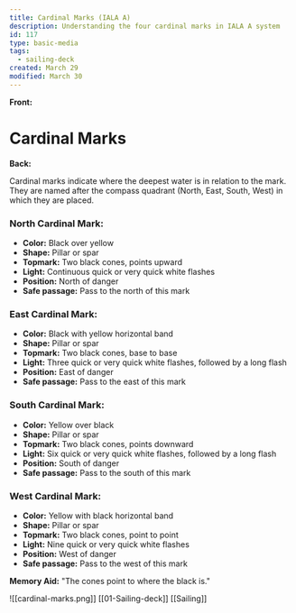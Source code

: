 ```yaml
---
title: Cardinal Marks (IALA A)
description: Understanding the four cardinal marks in IALA A system
id: 117
type: basic-media
tags:
  - sailing-deck
created: March 29
modified: March 30
---
```

**Front:**
# Cardinal Marks

**Back:**
<p>Cardinal marks indicate where the deepest water is in relation to the mark. They are named after the compass quadrant (North, East, South, West) in which they are placed.</p>

<div class="mark-section">
  <h3>North Cardinal Mark:</h3>
  <ul>
    <li><strong>Color:</strong> Black over yellow</li>
    <li><strong>Shape:</strong> Pillar or spar</li>
    <li><strong>Topmark:</strong> Two black cones, points upward</li>
    <li><strong>Light:</strong> Continuous quick or very quick white flashes</li>
    <li><strong>Position:</strong> North of danger</li>
    <li><strong>Safe passage:</strong> Pass to the north of this mark</li>
  </ul>
</div>

<div class="mark-section">
  <h3>East Cardinal Mark:</h3>
  <ul>
    <li><strong>Color:</strong> Black with yellow horizontal band</li>
    <li><strong>Shape:</strong> Pillar or spar</li>
    <li><strong>Topmark:</strong> Two black cones, base to base</li>
    <li><strong>Light:</strong> Three quick or very quick white flashes, followed by a long flash</li>
    <li><strong>Position:</strong> East of danger</li>
    <li><strong>Safe passage:</strong> Pass to the east of this mark</li>
  </ul>
</div>

<div class="mark-section">
  <h3>South Cardinal Mark:</h3>
  <ul>
    <li><strong>Color:</strong> Yellow over black</li>
    <li><strong>Shape:</strong> Pillar or spar</li>
    <li><strong>Topmark:</strong> Two black cones, points downward</li>
    <li><strong>Light:</strong> Six quick or very quick white flashes, followed by a long flash</li>
    <li><strong>Position:</strong> South of danger</li>
    <li><strong>Safe passage:</strong> Pass to the south of this mark</li>
  </ul>
</div>

<div class="mark-section">
  <h3>West Cardinal Mark:</h3>
  <ul>
    <li><strong>Color:</strong> Yellow with black horizontal band</li>
    <li><strong>Shape:</strong> Pillar or spar</li>
    <li><strong>Topmark:</strong> Two black cones, point to point</li>
    <li><strong>Light:</strong> Nine quick or very quick white flashes</li>
    <li><strong>Position:</strong> West of danger</li>
    <li><strong>Safe passage:</strong> Pass to the west of this mark</li>
  </ul>
</div>

<p><strong>Memory Aid:</strong> "The cones point to where the black is."</p>
![[cardinal-marks.png]]
[[01-Sailing-deck]]
[[Sailing]]
